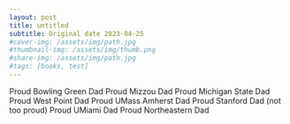 ```yaml
---
layout: post
title: untitled
subtitle: Original date 2023-04-25
#cover-img: /assets/img/path.jpg
#thumbnail-img: /assets/img/thumb.png
#share-img: /assets/img/path.jpg
#tags: [books, test]
---
```


Proud Bowling Green Dad
Proud Mizzou Dad
Proud Michigan State Dad
Proud West Point Dad
Proud UMass Amherst Dad
Proud Stanford Dad (not too proud)
Proud UMiami Dad
Proud Northeastern Dad
